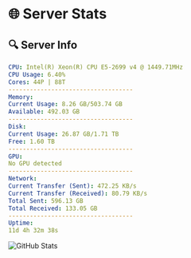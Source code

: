 # 🌐 Server Stats
## 🔍 Server Info
```yaml
CPU: Intel(R) Xeon(R) CPU E5-2699 v4 @ 1449.71MHz
CPU Usage: 6.40%
Cores: 44P | 88T
-----------------------------------
Memory:
Current Usage: 8.26 GB/503.74 GB
Available: 492.03 GB
-----------------------------------
Disk:
Current Usage: 26.87 GB/1.71 TB
Free: 1.60 TB
-----------------------------------
GPU:
No GPU detected
-----------------------------------
Network:
Current Transfer (Sent): 472.25 KB/s
Current Transfer (Received): 80.79 KB/s
Total Sent: 596.13 GB
Total Received: 133.05 GB
-----------------------------------
Uptime:
11d 4h 32m 38s
```
![GitHub Stats](https://img.shields.io/badge/Updated-2025-04-30_21:41:26-blue)